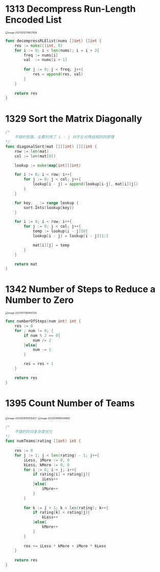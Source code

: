 



# 1313 Decompress Run-Length Encoded List



<img src="/Users/admin/Library/Application Support/typora-user-images/image-20210512174627828.png" alt="image-20210512174627828" style="zoom:50%;" />

```go
func decompressRLElist(nums []int) []int {
	res := make([]int, 0)
	for i := 0; i < len(nums); i = i + 2{
		freq := nums[i]
		val  := nums[i + 1]
		
		for j := 0; j < freq; j++{
			res = append(res, val)
		}
	}
	
	return res
}
```









# 1329 Sort the Matrix Diagonally



```go
/*
	不错的思路，主要利用了 i - j 对于左对角线相同的原理
*/
func diagonalSort(mat [][]int) [][]int {
	row := len(mat)
	col := len(mat[0])

	lookup := make(map[int][]int)

	for i := 0; i < row; i++{
		for j := 0; j < col; j++{
			lookup[i - j] = append(lookup[i-j], mat[i][j])
		}
	}

	for key, _ := range lookup {
		sort.Ints(lookup[key])
	}

	for i := 0; i < row; i++{
		for j := 0; j < col; j++{
			temp := lookup[i - j][0]
			lookup[i - j] = lookup[i - j][1:]

			mat[i][j] = temp
		}
	}

	return mat
}

```









# 1342 Number of Steps to Reduce a Number to Zero

<img src="/Users/admin/Library/Application Support/typora-user-images/image-20210511180840700.png" alt="image-20210511180840700" style="zoom:50%;" />

```go
func numberOfSteps(num int) int {
    res := 0
    for ; num != 0; {
        if num % 2 == 0{
            num /= 2
        }else{
            num -= 1
        }

        res = res + 1
    }

    return res
}
```







# 1395 Count Number of Teams

<img src="1301-1400.assets/image-20210518155510427.png" alt="image-20210518155510427" style="zoom:50%;" />

<img src="1301-1400.assets/image-20210518160548950.png" alt="image-20210518160548950" style="zoom:50%;" />

```go
/*
	不错的时间复杂度优化
*/
func numTeams(rating []int) int {
	
	res := 0
	for j := 1; j < len(rating) - 1; j++{
		iLess, iMore := 0, 0
		kLess, kMore := 0, 0
		for i := 0; i < j; i++{
			if rating[i] < rating[j]{
				iLess++
			}else{
				iMore++
			}
		}
		
		for k := j + 1; k < len(rating); k++{
			if rating[k] < rating[j]{
				kLess++
			}else{
				kMore++
			}
		}
		
		res += iLess * kMore + iMore * kLess
	}
	
	return res
}
```

